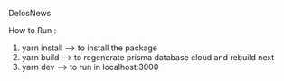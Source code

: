 DelosNews

How to Run : 
1. yarn install --> to install the package
2. yarn build --> to regenerate prisma database cloud and rebuild next
3. yarn dev --> to run in localhost:3000
